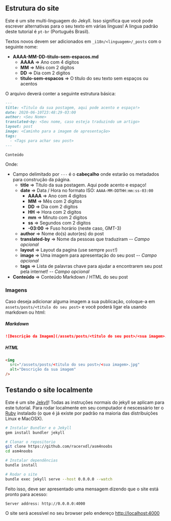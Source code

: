 ## Estrutura do site

Este é um site multi-linguagem do Jekyll. Isso significa que você pode escrever alternativas para o seu texto em várias linguas! A lingua padrão deste tutorial é `pt-br` (Português Brasil).

Textos novos devem ser adicionados em `_i18n/<linguagem>/_posts` com o seguinte nome:

* **AAAA-MM-DD-titulo-sem-espacos.md**
  * **AAAA** => Ano com 4 digitos
  * **MM** => Mês com 2 digitos
  * **DD** => Dia com 2 digitos
  * **titulo-sem-espacos** => O título do seu texto sem espaços ou acentos

O arquivo deverá conter a seguinte estrutura básica:

```markdown
---
title: <Titulo da sua postagem, aqui pode acento e espaço!>
date: 2020-06-10T23:48:29-03:00
author: <Seu Nome>
translated-by: <Seu nome, caso esteja traduzindo um artigo>
layout: post
image: <Caminho para a imagem de apresentação>
tags:
  - <Tags para achar seu post>
---

Conteúdo
```

Onde:

* Campo delimitado por `---` é o **cabeçalho** onde estarão os metadados para construção da página.
  * **title** => Título da sua postagem. Aqui pode acento e espaço!
  * **date** => Data / Hora no formato ISO: `AAAA-MM-DDTHH:mm:ss-03:00`
    * **AAAA** => Ano com 4 digitos
    * **MM** => Mês com 2 digitos
    * **DD** => Dia com 2 digitos
    * **HH** => Hora com 2 digitos
    * **mm** => Minuto com 2 digitos
    * **ss** => Segundos com 2 digitos
    * **-03:00** => Fuso horário (neste caso, GMT-3)
  * **author** => Nome do(s) autor(es) do post
  * **translated-by** => Nome da pessoas que traduziram -- *Campo opcional*
  * **layout** => Layout da pagina (use sempre `post`!)
  * **image** => Uma imagem para apresentação do seu post  -- *Campo opcional*
  * **tags** => Lista de palavras chave para ajudar a encontrarem seu post pela internet! -- *Campo opcional*
* **Conteúdo** => Conteúdo Markdown / HTML do seu post


### Imagens

Caso deseja adicionar alguma imagem a sua publicação, coloque-a em `assets/posts/<titulo do seu post>` e você poderá ligar ela usando markdown ou html:

##### Markdown
```markdown
![Descrição da Imagem](/assets/posts/<titulo do seu post>/<sua imagem>.jpg)
```

##### HTML
```html
<img
  src="/assets/posts/<titulo do seu post>/<sua imagem>.jpg"
  alt="Descrição da sua imagem"
/>
```

## Testando o site localmente

Este é um site [Jekyll](https://jekyllrb.com/)! Todas as instruções normais do jekyll se aplicam para este tutorial. Para rodar localmente em seu computador é nescessário ter o [Ruby](https://www.ruby-lang.org/pt/) instalado (o que é já existe por padrão na maioria das distribuições Linux e MacOSX).

```bash
# Instalar Bundler e o Jekyll
gem install bundler jekyll

# Clonar o repositorio
git clone https://github.com/racerxdl/asm4noobs
cd asm4noobs

# Instalar dependências
bundle install

# Rodar o site
bundle exec jekyll serve --host 0.0.0.0 --watch
```

Feito isso, deve ser apresentado uma mensagem dizendo que o site está pronto para acesso:

```
Server address: http://0.0.0.0:4000
```

O site será acessível no seu browser pelo endereço [http://localhost:4000](http://localhost:4000)
